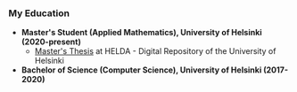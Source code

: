 ### My Education

- **Master's Student (Applied Mathematics), University of Helsinki (2020-present)**
  - [Master's Thesis](https://helda.helsinki.fi/handle/10138/357424) at HELDA - Digital Repository of the University of Helsinki
- **Bachelor of Science (Computer Science), University of Helsinki (2017-2020)**

<!---
Jsos17/Jsos17 is a ✨ special ✨ repository because its `README.md` (this file) appears on your GitHub profile.
You can click the Preview link to take a look at your changes.
--->
